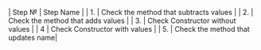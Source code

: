 | Step № |         Step Name                        |
| 1. | Check the method that subtracts values |
| 2. | Check the method that adds values  |
| 3. | Check Constructor without values  |
| 4  | Check Constructor with values  |
| 5. | Check the method that updates name|
